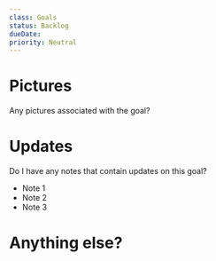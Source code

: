```yaml
---
class: Goals
status: Backlog
dueDate: 
priority: Neutral
---
```

# Pictures
Any pictures associated with the goal?

# Updates
Do I have any notes that contain updates on this goal?
- Note 1
- Note 2
- Note 3
# Anything else?